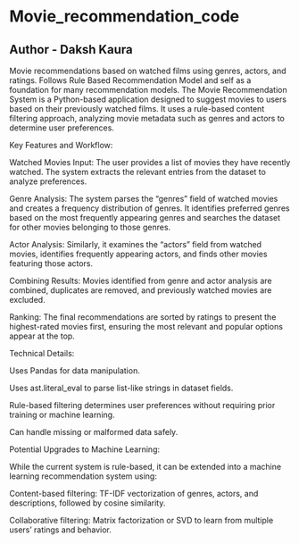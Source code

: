 # Movie_recommendation_code
## Author - Daksh Kaura
Movie recommendations based on watched films using genres, actors, and ratings. Follows Rule Based Recommendation Model and self as a foundation for many recommendation models.
The Movie Recommendation System is a Python-based application designed to suggest movies to users based on their previously watched films. It uses a rule-based content filtering approach, analyzing movie metadata such as genres and actors to determine user preferences.

Key Features and Workflow:

Watched Movies Input:
The user provides a list of movies they have recently watched. The system extracts the relevant entries from the dataset to analyze preferences.

Genre Analysis:
The system parses the “genres” field of watched movies and creates a frequency distribution of genres. It identifies preferred genres based on the most frequently appearing genres and searches the dataset for other movies belonging to those genres.

Actor Analysis:
Similarly, it examines the “actors” field from watched movies, identifies frequently appearing actors, and finds other movies featuring those actors.

Combining Results:
Movies identified from genre and actor analysis are combined, duplicates are removed, and previously watched movies are excluded.

Ranking:
The final recommendations are sorted by ratings to present the highest-rated movies first, ensuring the most relevant and popular options appear at the top.

Technical Details:

Uses Pandas for data manipulation.

Uses ast.literal_eval to parse list-like strings in dataset fields.

Rule-based filtering determines user preferences without requiring prior training or machine learning.

Can handle missing or malformed data safely.

Potential Upgrades to Machine Learning:

While the current system is rule-based, it can be extended into a machine learning recommendation system using:

Content-based filtering: TF-IDF vectorization of genres, actors, and descriptions, followed by cosine similarity.

Collaborative filtering: Matrix factorization or SVD to learn from multiple users’ ratings and behavior.
